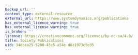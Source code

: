 ```yaml
---
backup_url: ''
content_type: external-resource
external_url: https://www.systemdynamics.org/publications
has_external_licence_warning: true
has_external_license_warning: true
is_broken: ''
license: https://creativecommons.org/licenses/by-nc-sa/4.0/
title: Society Publications
uid: 34daca25-5200-45c5-a54e-d6a1973c9e35
---
```

